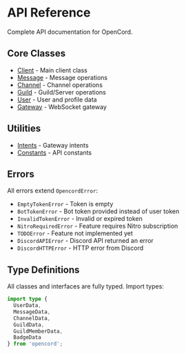 # API Reference

Complete API documentation for OpenCord.

## Core Classes

- [Client](client.md) - Main client class
- [Message](message.md) - Message operations
- [Channel](channel.md) - Channel operations
- [Guild](guild.md) - Guild/Server operations
- [User](user.md) - User and profile data
- [Gateway](gateway.md) - WebSocket gateway

## Utilities

- [Intents](../advanced/intents.md) - Gateway intents
- [Constants](constants.md) - API constants

## Errors

All errors extend `OpencordError`:

- `EmptyTokenError` - Token is empty
- `BotTokenError` - Bot token provided instead of user token
- `InvalidTokenError` - Invalid or expired token
- `NitroRequiredError` - Feature requires Nitro subscription
- `TODOError` - Feature not implemented yet
- `DiscordAPIError` - Discord API returned an error
- `DiscordHTTPError` - HTTP error from Discord

## Type Definitions

All classes and interfaces are fully typed. Import types:

```typescript
import type { 
  UserData, 
  MessageData, 
  ChannelData, 
  GuildData,
  GuildMemberData,
  BadgeData
} from 'opencord';
```